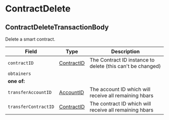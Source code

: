 # ContractDelete

## **ContractDeleteTransactionBody**

Delete a smart contract.

| Field                | Type                                                             | Description                                                |
| -------------------- | ---------------------------------------------------------------- | ---------------------------------------------------------- |
| `contractID`         | [ContractID](../../../docs/hedera-api/basic-types/contractid.md) | The Contract ID instance to delete (this can't be changed) |
| `obtainers`          |                                                                  |                                                            |
| **one of:**          |                                                                  |                                                            |
| `transferAccountID`  | [AccountID](../../../docs/hedera-api/basic-types/accountid.md)   | The account ID which will receive all remaining hbars      |
| `transferContractID` | [ContractID](../../../docs/hedera-api/basic-types/contractid.md) | The contract ID which will receive all remaining hbars     |
